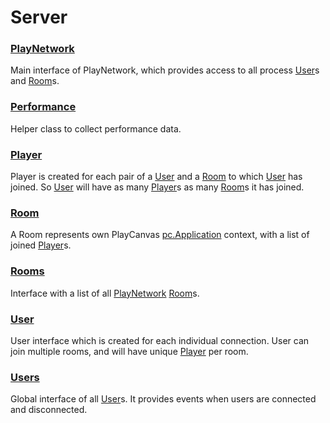 # Server


### <a href='./PlayNetwork.md'>PlayNetwork</a>  
Main interface of PlayNetwork, which provides access to all process [User]s and [Room]s.

### <a href='./Performance.md'>Performance</a>  
Helper class to collect performance data.

### <a href='./Player.md'>Player</a>  
Player is created for each pair of a [User] and a [Room] to which [User] has joined. So [User] will have as many [Player]s as many [Room]s it has joined.

### <a href='./Room.md'>Room</a>  
A Room represents own PlayCanvas [pc.Application] context, with a list of joined [Player]s.

### <a href='./Rooms.md'>Rooms</a>  
Interface with a list of all [PlayNetwork] [Room]s.

### <a href='./User.md'>User</a>  
User interface which is created for each individual connection. User can join multiple rooms, and will have unique [Player] per room.

### <a href='./Users.md'>Users</a>  
Global interface of all [User]s. It provides events when users are connected and disconnected.


[User]: ./User.md  
[Room]: ./Room.md  
[Player]: ./Player.md  
[pc.Application]: https://developer.playcanvas.com/en/api/pc.Application.html  
[PlayNetwork]: ./PlayNetwork.md  
